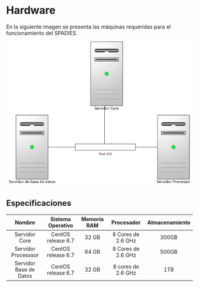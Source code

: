 # Hardware
En la siguiente imagen se presenta las máquinas requeridas para el funcionamiento del SPADIES.

![Git Paso 2](img/hardware.png)

## Especificaciones

| Nombre | Sistema Operativo |Memoría RAM| Procesador | Almacenamiento|
|:------------:|:-------------:|:-------------:|:-------------:|:-------------:|
|Servidor Core  |CentOS release 6.7 |32 GB | 8 Cores de 2.6 GHz | 300GB|
|Servidor Processsor|CentOS release 6.7 |64 GB|8 Cores de 2.6 GHz| 500GB|
|Servidor Base de Datos|CentOS release 6.7 |32 GB|8 cores de 2.6 GHz | 1TB|
